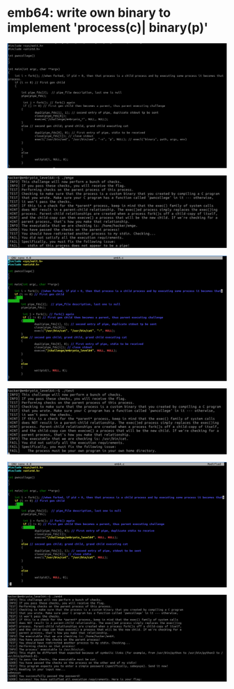 # emb64: write own binary to implement 'process(c)| binary(p)'

![I made a general embryoio solution. For sed -n 'p' shows all results.](<../.gitbook/assets/image (82) (1).png>)

![Now I need to do stdin redirection.](<../.gitbook/assets/image (14).png>)

![So I changed my source code like this.](<../.gitbook/assets/image (33) (1).png>)

![Not works. Seems like what checker.py checks is parent process.](<../.gitbook/assets/image (25).png>)

![Then what about this?](<../.gitbook/assets/image (83) (1).png>)

![It works.](<../.gitbook/assets/image (218) (1) (1).png>)
